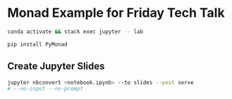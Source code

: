 # Monad Example for Friday Tech Talk

```bash
conda activate && stack exec jupyter -- lab
```

```bash
pip install PyMonad
```

## Create Jupyter Slides

```bash
jupyter nbconvert <notebook.ipynb> --to slides --post serve 
# --no-input --no-prompt
```
